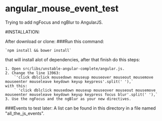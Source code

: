 angular_mouse_event_test
========================

Trying to add ngFocus and ngBlur to AngularJS.

#INSTALLATION:

After download or clone:
###Run this command:

    `npm install && bower install`

that will install alot of dependencies, after that finish do this steps:

    1. Open src/libs/unstable-angular-complete/angular.js.
    2. Change the line 13963:
        `'click dblclick mousedown mouseup mouseover mouseout mousemove mouseenter mouseleave keydown keyup keypress'.split(' '),`
    with this:
        ` 'click dblclick mousedown mouseup mouseover mouseout mousemove mouseenter mouseleave keydown keyup keypress focus blur'.split(' '),`
    3. Use the ngFocus and the ngBlur as your new directives.

###Events to test later:
    A list can be found in this directory in a file named "all_the_js_events".
